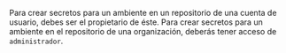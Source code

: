 Para crear secretos para un ambiente en un repositorio de una cuenta de usuario, debes ser el propietario de éste. Para crear secretos para un ambiente en el repositorio de una organización, deberás tener acceso de `administrador`.
